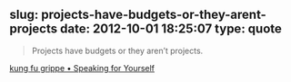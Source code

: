 slug: projects-have-budgets-or-they-arent-projects
date: 2012-10-01 18:25:07
type: quote
---

> Projects have budgets or they aren’t projects.

[kung fu grippe • Speaking for Yourself](http://www.kungfugrippe.com/post/32346212930/speaking-for-yourself)
